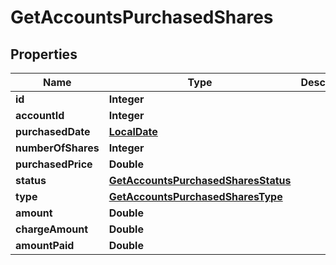 
# GetAccountsPurchasedShares

## Properties
Name | Type | Description | Notes
------------ | ------------- | ------------- | -------------
**id** | **Integer** |  |  [optional]
**accountId** | **Integer** |  |  [optional]
**purchasedDate** | [**LocalDate**](LocalDate.md) |  |  [optional]
**numberOfShares** | **Integer** |  |  [optional]
**purchasedPrice** | **Double** |  |  [optional]
**status** | [**GetAccountsPurchasedSharesStatus**](GetAccountsPurchasedSharesStatus.md) |  |  [optional]
**type** | [**GetAccountsPurchasedSharesType**](GetAccountsPurchasedSharesType.md) |  |  [optional]
**amount** | **Double** |  |  [optional]
**chargeAmount** | **Double** |  |  [optional]
**amountPaid** | **Double** |  |  [optional]



